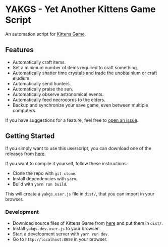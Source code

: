 # YAKGS - Yet Another Kittens Game Script
An automation script for [Kittens Game](http://bloodrizer.ru/games/kittens/).

## Features

* Automatically craft items.
* Set a minimum number of items required to craft something.
* Automatically shatter time crystals and trade the unobtainium or craft eludium.
* Automatically send hunters.
* Automatically praise the sun.
* Automatically observe astronomical events.
* Automatically feed necrocorns to the elders.
* Backup and synchronize your save game, even between multiple computers.

If you have suggestions for a feature, feel free to [open an issue](https://github.com/Mrtenz/yakgs/issues/new).

## Getting Started

If you simply want to use this userscript, you can download one of the releases from [here](https://github.com/Mrtenz/yakgs/releases).

If you want to compile it yourself, follow these instructions:

* Clone the repo with `git clone`.
* Install dependencies with `yarn`.
* Build with `yarn run build`.

This will create a `yakgs.user.js` file in `dist/`, that you can import in your browser.

### Development

* Download source files of Kittens Game from [here](https://bitbucket.org/bloodrizer/kitten-game/src) and put them in `dist/`.
* Install `yakgs.dev.user.js` to your browser.
* Start a development server with `yarn run dev`.
* Go to `http://localhost:8080` in your browser.
